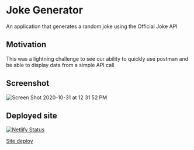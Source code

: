 # Joke Generator

An application that generates a random joke using the Official Joke API

## Motivation 
This was a lightning challenge to see our ability to quickly use postman and be able to display data from a simple API call

## Screenshot
![Screen Shot 2020-10-31 at 12 31 52 PM](https://user-images.githubusercontent.com/66916708/97785802-5ec4a000-1b75-11eb-9d56-76ca3b31af3b.png)

## Deployed site
[![Netlify Status](https://api.netlify.com/api/v1/badges/81e6faab-7bf5-4959-98da-78dfc3d5f51c/deploy-status)](https://app.netlify.com/sites/focused-nightingale-ec01e0/deploys)

[Site deploy](https://focused-nightingale-ec01e0.netlify.app/)
